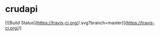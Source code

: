# crudapi

[![Build Status](https://travis-ci.org/<your Github username>/<your repository name>.svg?branch=master)](https://travis-ci.org/<your 
Github username>/<your repository name>)
